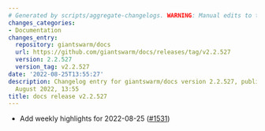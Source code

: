 ```yaml
---
# Generated by scripts/aggregate-changelogs. WARNING: Manual edits to this files will be overwritten.
changes_categories:
- Documentation
changes_entry:
  repository: giantswarm/docs
  url: https://github.com/giantswarm/docs/releases/tag/v2.2.527
  version: 2.2.527
  version_tag: v2.2.527
date: '2022-08-25T13:55:27'
description: Changelog entry for giantswarm/docs version 2.2.527, published on 25
  August 2022, 13:55
title: docs release v2.2.527
---
```


- Add weekly highlights for 2022-08-25 ([#1531](https://github.com/giantswarm/docs/pull/1531))
